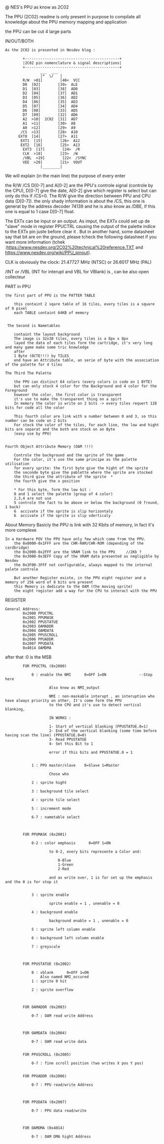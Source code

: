 @ NES's PPU as know as 2C02

The PPU (2C02) readme is only present in purpose to compilate all knowledge about the PPU memory mapping and application 

the PPU can be cut 4 large parts 


IN/OUT/BOTH

    As the 2C02 is presented in Nesdev blog : 
                
            +-------------------------------------------+
            |2C02 pin nomenclature & signal descriptions|
            +-------------------------------------------+
                    ___  ___
                    |*  \/   |
            R/W  >01]        [40<  VCC
            D0  [02]        [39>  ALE
            D1  [03]        [38]  AD0
            D2  [04]        [37]  AD1
            D3  [05]        [36]  AD2
            D4  [06]        [35]  AD3
            D5  [07]        [34]  AD4
            D6  [08]        [33]  AD5
            D7  [09]        [32]  AD6
            A2  >10]  2C02  [31]  AD7
            A1  >11]        [30>  A8
            A0  >12]        [29>  A9
           /CS  >13]        [28>  A10
          EXT0  [14]        [27>  A11
           EXT1  [15]        [26>  A12
           EXT2  [16]        [25>  A13
            EXT3  [17]        [24>  /R
            CLK  >18]        [23>  /W
            /VBL  <19]        [22<  /SYNC
            VEE  >20]        [21>  VOUT
                    |________|


We will explain (in the main line) the purpose of every enter

the R/W /CS D[0-7] and A[0-2] are the PPU's controle signal (controle by the CPU), D[0-7] give the date, A[0-2] give which register is select but can only do this if /CS=0. The R/W give the direction between PPU and CPU data (D[0-7]). the only shady information is about the /CS, this one is generat by the address decoder 74139 and he is also know as /DBE, if this one is equal to 1 case D[0-7] float. 

The EXTx can be input or an output. As imput, the EXTx could set up de "slave" mode in register PPUCTRL causing the output of the palette indice to the EXTx pin juste before clear it . But in another hand, some datasheet say that bit are on the ground, please tcheck the following datasheet if you want more information (tchek :https://www.nesdev.org/2C02%20technical%20reference.TXT and https://www.nesdev.org/wiki/PPU_pinout). 

CLK is obviously the clock:  21.47727 MHz (NTSC) or 26.6017 MHz (PAL) 

/INT or /VBL (INT for interupt and VBL for VBlank) is , can be also open collecteur




PART in PPU 

    the first part of PPU is the PATTER TABLE 

        this containt 2 sqare table of 16 tiles, every tiles is a square of 8 pixel
        each TABLE containt 64KB of memory


     The Second is Nametables 

        containt the layout background 
        The image is 32x30 tiles, every tiles is a 8px x 8px 
        layed the data of each tiles form the cartridge, it's very long and many game make some tric knowledge
        after 
        1 Byte (OCTE!!!) by TILES 
        end have an Attribute table, an serie of byte with the association of the palette for 4 tiles 

    The Third The Palette 

        the PPU can distinct 64 colors (every colors is code on 1 BYTE)
        but can only stock 4 color for the Background and 4 color for the Foreground
        however the color, the first color is transparent
        it's use to make the transparent thing on a spirt
        In memory the color is write on 2 bits -> every tiles requert 128 bits for code all the color 

        This fourth color are link with a number between 0 and 3, so this number can be code on 2 bits 
        For stock the color of the tiles, for each line, the low and hight bits are separat and the both are stock on an Byte
        (easy use by PPU)


    Fourth Object Attribute Memory (OAM !!!)

        Controle the background and the sprite of the game 
        For the color, it's use the same principe as the palette utilisation 
        for every sprite: the first byte give the hight of the sprite 
        the seconde byte give the pablette where the sprite are stocked 
        the third give the attribute of the sprite  *
        the fourth give the x position
        
        * For this byte, form the low bit :
        0 and 1 select the palette (group of 4 color)
        2,3,4 are not use 
        5 controle the fact to be above or below the background (0 fround, 1 back)
        6  accivate if the sprite is slip horizontaly
        6  accivate if the sprite is slip vderticaly



About Memory
    Basicly the PPU is link with 32 Kbits of memory, in fact it's more complexe 

    In a Hardware POV the PPU have only few which come from the PPU.
        the 0x0000-0x1FFF are the CHR-RAM/CHR-ROM (depending of the cardbridge)
        the 0x2000-0x2FFF are the VRAM link to the PPU     //2Kb ?
        the 0x3000-0x3EFF Copy of the VRAM data presented as negligible by Nesdev 
        the 0x3F00-3FFF not configurable, always mapped to the internal palete controle 

        But another Register existe, in the PPU eight register and a memory of 256 word of 8 bits are present
        this Memory is dedicate to the OAM (the moving sprite)
        the eight register add a way for the CPU to interact with the PPU 




REGISTER 

    General Address: 
            0x2000 PPUCTRL 
            0x2001 PPUMASK
            0x2002 PPUSTATUE
            0x2003 OAMADDR 
            0x2004 OAMDATA
            0x2005 PPUSCROLL
            0x2006 PPUADDR 
            0x2007 PPUDATA
            0x4014 OAMDMA

   after that :0 is the MSB

            FOR PPUCTRL (0x2000)

                0 : enable the NMI      0=OFF 1=ON               --Stop here 

                        Also know as NMI_output 

                        NMI : non-maskable interupt , an interuption who have always priority on other, It's come form the PPU 
                        to the CPU and it's use to detect vertical blanking, 

                        IN WORKS : 

                        1- Start of vertical blanking (PPUSTATUE.0=1)
                        2- End of the vertical blanking (some time before having scan the line) (PPUSTATUE.0=0)
                        3- Read PPUSTATUE
                        4- Set this Bit to 1 

                        error if this bits and PPUSTATUE.0 = 1 


                1 : PPU master/slave    0=Slave 1=Master

                        Chose who 

                2 : sprite hight 

                3 : background tile select

                4 : sprite tile select 

                5 : increment mode

                6-7 : nametable select 



            FOR PPUMASK (0x2001)  

                0-2 : color emphasis      0=OFF 1=ON 

                        to 0-2, every bits represente a Color and: 

                            0-Blue 
                            1-Green 
                            2-Red

                        and as write over, 1 is for set up the emphasis and the 0 is for stop it


                3 : sprite enable 

                        sprite enable = 1 , unenable = 0

                4 : background enable 

                        background enable = 1 , unenable = 0

                5 : sprite left column enable 

                6 : background left column enable

                7 : greyscale



            FOR PPUSTATUE (0x2002)  

                0 : vblank      0=OFF 1=ON 
                    Also named NMI_occured
                1 : sprite 0 hit

                2 : sprite overflow



            FOR OAMADDR (0x2003)  

                0-7 : OAM read write Address



            FOR OAMDATA (0x2004)  

                0-7 : OAM read write data


            FOR PPUSCROLL (0x2005)  

                0-7 : fine scroll position (two writes X pos Y pos)


            FOR PPUADDR (0x2006)  

                0-7 : PPU read/write Address



            FOR PPUDATA (0x2007)  

                0-7 : PPU data read/write 



            FOR OAMDMA (0x4014)  

                0-7 : OAM DMA hight Address
